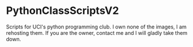 PythonClassScriptsV2
====================
Scripts for UCI's python programming club. I own none of the images, I am rehosting them. If you are the owner, contact me and I will gladly take them down.
